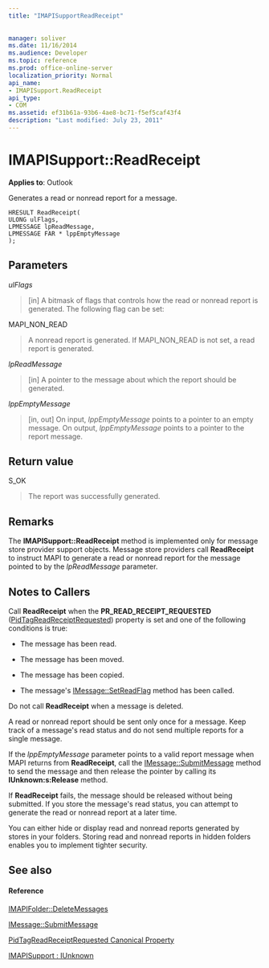 ```yaml
---
title: "IMAPISupportReadReceipt"
 
 
manager: soliver
ms.date: 11/16/2014
ms.audience: Developer
ms.topic: reference
ms.prod: office-online-server
localization_priority: Normal
api_name:
- IMAPISupport.ReadReceipt
api_type:
- COM
ms.assetid: ef31b61a-93b6-4ae8-bc71-f5ef5caf43f4
description: "Last modified: July 23, 2011"
---
```


# IMAPISupport::ReadReceipt

  
  
**Applies to**: Outlook 
  
Generates a read or nonread report for a message.
  
```
HRESULT ReadReceipt(
ULONG ulFlags,
LPMESSAGE lpReadMessage,
LPMESSAGE FAR * lppEmptyMessage
);
```

## Parameters

 _ulFlags_
  
> [in] A bitmask of flags that controls how the read or nonread report is generated. The following flag can be set:
    
MAPI_NON_READ 
  
> A nonread report is generated. If MAPI_NON_READ is not set, a read report is generated.
    
 _lpReadMessage_
  
> [in] A pointer to the message about which the report should be generated.
    
 _lppEmptyMessage_
  
> [in, out] On input,  _lppEmptyMessage_ points to a pointer to an empty message. On output,  _lppEmptyMessage_ points to a pointer to the report message. 
    
## Return value

S_OK 
  
> The report was successfully generated.
    
## Remarks

The **IMAPISupport::ReadReceipt** method is implemented only for message store provider support objects. Message store providers call **ReadReceipt** to instruct MAPI to generate a read or nonread report for the message pointed to by the  _lpReadMessage_ parameter. 
  
## Notes to Callers

Call **ReadReceipt** when the **PR_READ_RECEIPT_REQUESTED** ([PidTagReadReceiptRequested](pidtagreadreceiptrequested-canonical-property.md)) property is set and one of the following conditions is true:
  
- The message has been read.
    
- The message has been moved.
    
- The message has been copied.
    
- The message's [IMessage::SetReadFlag](imessage-setreadflag.md) method has been called. 
    
Do not call **ReadReceipt** when a message is deleted. 
  
A read or nonread report should be sent only once for a message. Keep track of a message's read status and do not send multiple reports for a single message.
  
If the  _lppEmptyMessage_ parameter points to a valid report message when MAPI returns from **ReadReceipt**, call the [IMessage::SubmitMessage](imessage-submitmessage.md) method to send the message and then release the pointer by calling its **IUnknown:s:Release** method. 
  
If **ReadReceipt** fails, the message should be released without being submitted. If you store the message's read status, you can attempt to generate the read or nonread report at a later time. 
  
You can either hide or display read and nonread reports generated by stores in your folders. Storing read and nonread reports in hidden folders enables you to implement tighter security.
  
## See also

#### Reference

[IMAPIFolder::DeleteMessages](imapifolder-deletemessages.md)
  
[IMessage::SubmitMessage](imessage-submitmessage.md)
  
[PidTagReadReceiptRequested Canonical Property](pidtagreadreceiptrequested-canonical-property.md)
  
[IMAPISupport : IUnknown](imapisupportiunknown.md)

